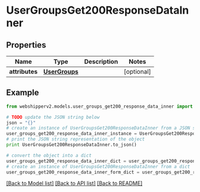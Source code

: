 # UserGroupsGet200ResponseDataInner


## Properties
Name | Type | Description | Notes
------------ | ------------- | ------------- | -------------
**attributes** | [**UserGroups**](UserGroups.md) |  | [optional] 

## Example

```python
from webshipperv2.models.user_groups_get200_response_data_inner import UserGroupsGet200ResponseDataInner

# TODO update the JSON string below
json = "{}"
# create an instance of UserGroupsGet200ResponseDataInner from a JSON string
user_groups_get200_response_data_inner_instance = UserGroupsGet200ResponseDataInner.from_json(json)
# print the JSON string representation of the object
print UserGroupsGet200ResponseDataInner.to_json()

# convert the object into a dict
user_groups_get200_response_data_inner_dict = user_groups_get200_response_data_inner_instance.to_dict()
# create an instance of UserGroupsGet200ResponseDataInner from a dict
user_groups_get200_response_data_inner_form_dict = user_groups_get200_response_data_inner.from_dict(user_groups_get200_response_data_inner_dict)
```
[[Back to Model list]](../README.md#documentation-for-models) [[Back to API list]](../README.md#documentation-for-api-endpoints) [[Back to README]](../README.md)



